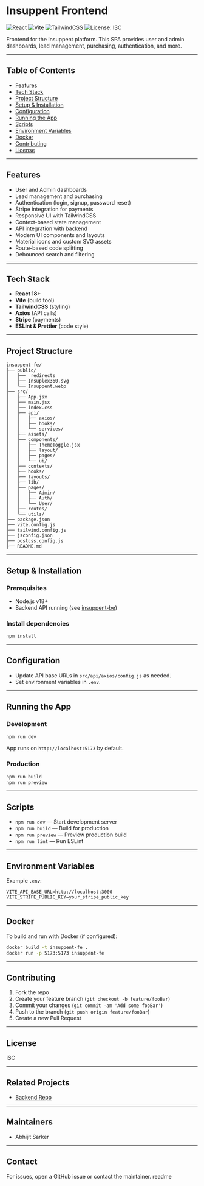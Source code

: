 # Insuppent Frontend

![React](https://img.shields.io/badge/React-18%2B-blue)
![Vite](https://img.shields.io/badge/Vite-Build-lightblue)
![TailwindCSS](https://img.shields.io/badge/TailwindCSS-3.x-06B6D4)
![License: ISC](https://img.shields.io/badge/License-ISC-lightgrey)

Frontend for the Insuppent platform. This SPA provides user and admin dashboards, lead management, purchasing, authentication, and more.

---

## Table of Contents
- [Features](#features)
- [Tech Stack](#tech-stack)
- [Project Structure](#project-structure)
- [Setup & Installation](#setup--installation)
- [Configuration](#configuration)
- [Running the App](#running-the-app)
- [Scripts](#scripts)
- [Environment Variables](#environment-variables)
- [Docker](#docker)
- [Contributing](#contributing)
- [License](#license)

---

## Features
- User and Admin dashboards
- Lead management and purchasing
- Authentication (login, signup, password reset)
- Stripe integration for payments
- Responsive UI with TailwindCSS
- Context-based state management
- API integration with backend
- Modern UI components and layouts
- Material icons and custom SVG assets
- Route-based code splitting
- Debounced search and filtering

---

## Tech Stack
- **React 18+**
- **Vite** (build tool)
- **TailwindCSS** (styling)
- **Axios** (API calls)
- **Stripe** (payments)
- **ESLint & Prettier** (code style)

---

## Project Structure
```
insuppent-fe/
├── public/
│   ├── _redirects
│   ├── Insuplex360.svg
│   └── Insuppent.webp
├── src/
│   ├── App.jsx
│   ├── main.jsx
│   ├── index.css
│   ├── api/
│   │   ├── axios/
│   │   ├── hooks/
│   │   └── services/
│   ├── assets/
│   ├── components/
│   │   ├── ThemeToggle.jsx
│   │   ├── layout/
│   │   ├── pages/
│   │   └── ui/
│   ├── contexts/
│   ├── hooks/
│   ├── layouts/
│   ├── lib/
│   ├── pages/
│   │   ├── Admin/
│   │   ├── Auth/
│   │   └── User/
│   ├── routes/
│   └── utils/
├── package.json
├── vite.config.js
├── tailwind.config.js
├── jsconfig.json
├── postcss.config.js
├── README.md
```

---

## Setup & Installation

### Prerequisites
- Node.js v18+
- Backend API running (see [insuppent-be](../insuppent-be))

### Install dependencies
```bash
npm install
```

---

## Configuration
- Update API base URLs in `src/api/axios/config.js` as needed.
- Set environment variables in `.env`.

---

## Running the App

### Development
```bash
npm run dev
```
App runs on `http://localhost:5173` by default.

### Production
```bash
npm run build
npm run preview
```

---

## Scripts
- `npm run dev` — Start development server
- `npm run build` — Build for production
- `npm run preview` — Preview production build
- `npm run lint` — Run ESLint

---

## Environment Variables

Example `.env`:
```
VITE_API_BASE_URL=http://localhost:3000
VITE_STRIPE_PUBLIC_KEY=your_stripe_public_key
```

---

## Docker

To build and run with Docker (if configured):
```bash
docker build -t insuppent-fe .
docker run -p 5173:5173 insuppent-fe
```

---

## Contributing

1. Fork the repo
2. Create your feature branch (`git checkout -b feature/fooBar`)
3. Commit your changes (`git commit -am 'Add some fooBar'`)
4. Push to the branch (`git push origin feature/fooBar`)
5. Create a new Pull Request

---

## License

ISC

---

## Related Projects
- [Backend Repo](../insuppent-be)

---

## Maintainers
- Abhijit Sarker

---

## Contact
For issues, open a GitHub issue or contact the maintainer.
readme
